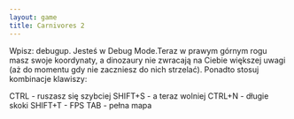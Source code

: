 ```yaml
---
layout: game
title: Carnivores 2
---
```


Wpisz: debugup. Jesteś w Debug Mode.Teraz w prawym górnym 
rogu 
masz swoje koordynaty, a dinozaury nie zwracają na Ciebie większej 
uwagi (aż do momentu gdy nie zaczniesz do nich strzelać). Ponadto 
stosuj 
kombinacje klawiszy:

CTRL	- ruszasz się szybciej
SHIFT+S	- a teraz wolniej
CTRL+N	- długie skoki
SHIFT+T	- FPS
TAB	- pełna mapa
